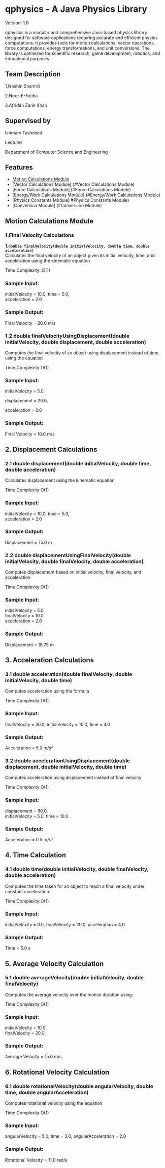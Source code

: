 
# qphysics - A Java Physics Library

Version: 1.0

qphysics is a modular and comprehensive Java-based physics library designed for software applications requiring accurate and efficient physics computations. It provides tools for motion calculations, vector operations, force computations, energy transformations, and unit conversions. The library is optimized for scientific research, game development, robotics, and educational purposes.


## Team Description
1.Noshin Sharmili

2.Noor-E-Fatiha

3.Afridah Zarin Khan

## Supervised by

Ishmam Tashdeed

Lecturer

Department of Computer Science and Engineering

## Features

- [Motion Calculations Module](https://github.com/NoshinSharmili/qphysics?tab=readme-ov-file#motion-calculations-module)
- [Vector Calculations Module] (#Vector Calculations Module)
- [Force Calculations Module] (#Force Calculations Module)
- [Energy/Work Calculations Module] (#Energy/Work Calculations Module)
- [Physics Constants Module] #Physics Constants Module)
- [Conversion Module] (#Conversion Module)

## Motion Calculations Module
### 1.Final Velocity Calculations

**1.`double finalVelocity(double initialVelocity, double time, double acceleration)`** <br>
Calculates the final velocity of an object given its initial velocity, time, and acceleration using the kinematic equation

Time Complexity: 𝑂(1)

### Sample Input:

initialVelocity = 10.0,
time = 5.0,  
acceleration = 2.0  

### Sample Output:
Final Velocity = 20.0 m/s  

### 1.2 double finalVelocityUsingDisplacement(double initialVelocity, double displacement, double acceleration)

Computes the final velocity of an object using displacement instead of time, using the equation

Time Complexity:O(1)

### Sample Input:

initialVelocity = 5.0,  

displacement = 20.0, 

acceleration = 2.0  

### Sample Output:

Final Velocity = 10.0 m/s  

## 2. Displacement Calculations
### 2.1 double displacement(double initialVelocity, double time, double acceleration)

Calculates displacement using the kinematic equation

​Time Complexity:O(1)

### Sample Input:

initialVelocity = 10.0, 
time = 5.0,  
acceleration = 2.0  

### Sample Output:

Displacement = 75.0 m  

### 2.2 double displacementUsingFinalVelocity(double initialVelocity, double finalVelocity, double acceleration)
Computes displacement based on initial velocity, final velocity, and acceleration 

Time Complexity:O(1)

### Sample Input:

initialVelocity = 5.0,  
finalVelocity = 10.0  
acceleration = 2.0  

### Sample Output:

Displacement = 18.75 m  

## 3. Acceleration Calculations
### 3.1 double acceleration(double finalVelocity, double initialVelocity, double time)
Computes acceleration using the formula

Time Complexity:O(1)

### Sample Input:
finalVelocity = 30.0, 
initialVelocity = 10.0, 
time = 4.0  

### Sample Output:

Acceleration = 5.0 m/s²  

### 3.2 double accelerationUsingDisplacement(double displacement, double initialVelocity, double time)

Computes acceleration using displacement instead of final velocity

Time Complexity:O(1)

### Sample Input:

displacement = 50.0,  
initialVelocity = 5.0, 
time = 10.0  

### Sample Output:

Acceleration = 0.5 m/s²  
## 4. Time Calculation
### 4.1 double time(double initialVelocity, double finalVelocity, double acceleration)

Computes the time taken for an object to reach a final velocity under constant acceleration:

Time Complexity:O(1)

### Sample Input:

initialVelocity = 0.0, 
finalVelocity = 20.0, 
acceleration = 4.0  

### Sample Output:

Time = 5.0 s  

## 5. Average Velocity Calculation
### 5.1 double averageVelocity(double initialVelocity, double finalVelocity)

Computes the average velocity over the motion duration using:

Time Complexity:O(1)

### Sample Input:
initialVelocity = 10.0,  
finalVelocity = 20.0,  

### Sample Output:

Average Velocity = 15.0 m/s  

## 6. Rotational Velocity Calculation
### 6.1 double rotationalVelocity(double angularVelocity, double time, double angularAcceleration)

Computes rotational velocity using the equation

Time Complexity:O(1)

### Sample Input:

angularVelocity = 5.0, 
time = 3.0, 
angularAcceleration = 2.0  

### Sample Output:

Rotational Velocity = 11.0 rad/s  
